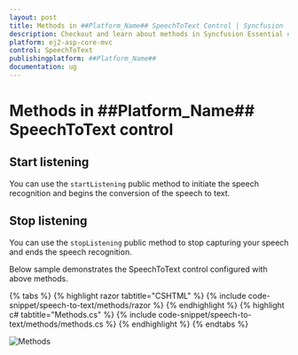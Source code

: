 ```yaml
---
layout: post
title: Methods in ##Platform_Name## SpeechToText Control | Syncfusion
description: Checkout and learn about methods in Syncfusion Essential ##Platform_Name## SpeechToText control, its elements, and more.
platform: ej2-asp-core-mvc
control: SpeechToText
publishingplatform: ##Platform_Name##
documentation: ug
---
```


# Methods in ##Platform_Name## SpeechToText control

## Start listening

You can use the `startListening` public method to initiate the speech recognition and begins the conversion of the speech to text.

## Stop listening

You can use the `stopListening` public method to stop capturing your speech and ends the speech recognition.

Below sample demonstrates the SpeechToText control configured with above methods.

{% tabs %}
{% highlight razor tabtitle="CSHTML" %}
{% include code-snippet/speech-to-text/methods/razor %}
{% endhighlight %}
{% highlight c# tabtitle="Methods.cs" %}
{% include code-snippet/speech-to-text/methods/methods.cs %}
{% endhighlight %}
{% endtabs %}

![Methods](images/methods.png)
